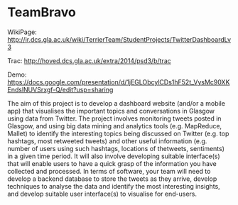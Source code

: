 TeamBravo
=========

WikiPage: http://ir.dcs.gla.ac.uk/wiki/TerrierTeam/StudentProjects/TwitterDashboardLv3

Trac: http://hoved.dcs.gla.ac.uk/extra/2014/psd3/b/trac

Demo: https://docs.google.com/presentation/d/1jEGLObcylCDs1hF52t_VysMc90XKEndslNUVSrxgf-Q/edit?usp=sharing


The aim of this project is to develop a dashboard website (and/or a mobile app) that visualises the important topics and conversations in Glasgow using data from Twitter. The project involves monitoring tweets posted in Glasgow, and using big data mining and analytics tools (e.g. MapReduce, Mallet) to identify the interesting topics being discussed on Twitter (e.g. top hashtags, most retweeted tweets) and other useful information (e.g. number of users using such hashtags, locations of thetweets, sentiments) in a given time period. It will also involve developing suitable interface(s) that will enable users to have a quick grasp of the information you have collected and processed. In terms of software, your team will need to develop a backend database to store the tweets as they arrive, develop techniques to analyse the data and identify the most interesting insights, and develop suitable user interface(s) to visualise for end-users.
